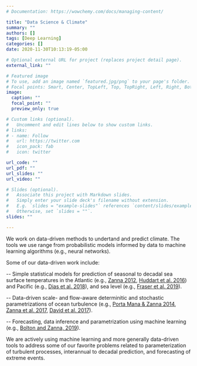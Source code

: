 ```yaml
---
# Documentation: https://wowchemy.com/docs/managing-content/

title: "Data Science & Climate"
summary: ""
authors: []
tags: [Deep Learning]
categories: []
date: 2020-11-30T10:13:19-05:00

# Optional external URL for project (replaces project detail page).
external_link: ""

# Featured image
# To use, add an image named `featured.jpg/png` to your page's folder.
# Focal points: Smart, Center, TopLeft, Top, TopRight, Left, Right, BottomLeft, Bottom, BottomRight.
image:
  caption: ""
  focal_point: ""
  preview_only: true

# Custom links (optional).
#   Uncomment and edit lines below to show custom links.
# links:
# - name: Follow
#   url: https://twitter.com
#   icon_pack: fab
#   icon: twitter

url_code: ""
url_pdf: ""
url_slides: ""
url_video: ""

# Slides (optional).
#   Associate this project with Markdown slides.
#   Simply enter your slide deck's filename without extension.
#   E.g. `slides = "example-slides"` references `content/slides/example-slides.md`.
#   Otherwise, set `slides = ""`.
slides: ""

---
```

We work on data-driven methods to undertand and predict climate. The tools we use range from probabilistic models informed by data to
machine learning algorithms (e.g., neural networks).

Some of our data-driven work include: 

-- Simple statistical models for prediction of seasonal to decadal sea surface temperatures in the Atlantic (e.g., [Zanna 2012](https://laurezanna.github.io/publication/zanna-2012/), [Huddart et al. 2016](https://laurezanna.github.io/publication/huddart-et-al-2016/)) and Pacific (e.g., [Dias et al. 2018](https://laurezanna.github.io/publication/dias-et-al-2018/)), and sea level (e.g., [Fraser et al. 2019](https://laurezanna.github.io/publication/fraser-et-al-2019/)).

-- Data-driven scale- and flow-aware  determinitic and stochastic parametrizations of ocean turbulence (e.g., [Porta Mana & Zanna 2014](https://laurezanna.github.io/publication/portamana-zanna-2014/), [Zanna et al. 2017](https://laurezanna.github.io/publication/zanna-et-al-2017/), [David et al. 2017](https://laurezanna.github.io/publication/david-et-al-2017/)).

-- Forecasting, data inference and parametrization using machine
learning (e.g., [Bolton and Zanna,
2019](https://laurezanna.github.io/publication/bolton-zanna-2018/)).

We are actively using machine learning and more generally data-driven tools to address some of our favorite problems related to parameterization of turbulent processes, interannual to decadal prediction, and forecasting of extreme events. 


